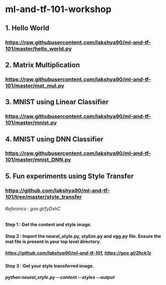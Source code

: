 # ml-and-tf-101-workshop

## 1. Hello World
###     https://raw.githubusercontent.com/lakshya90/ml-and-tf-101/master/hello_world.py
## 2. Matrix Multiplication
###     https://raw.githubusercontent.com/lakshya90/ml-and-tf-101/master/mat_mul.py
## 3. MNIST using Linear Classifier
###     https://raw.githubusercontent.com/lakshya90/ml-and-tf-101/master/mnist.py
## 4. MNIST using DNN Classifier
###    https://raw.githubusercontent.com/lakshya90/ml-and-tf-101/master/mnist_DNN.py
## 5. Fun experiments using Style Transfer
###     https://github.com/lakshya90/ml-and-tf-101/tree/master/style_transfer
######  Reference : goo.gl/fyDxhC 
####      Step 1 : Get the content and style image.
####      Step 2 : Import the neural_style.py, stylize.py and vgg.py file. Ensure the mat file is present in your top level directory.
#####         https://github.com/lakshya90/ml-and-tf-101, https://goo.gl/2hck1z
####      Step 3 : Get your style transferred image.
#####         python neural_style.py --content <content-file> --styles <style-file> --output <output-file>
